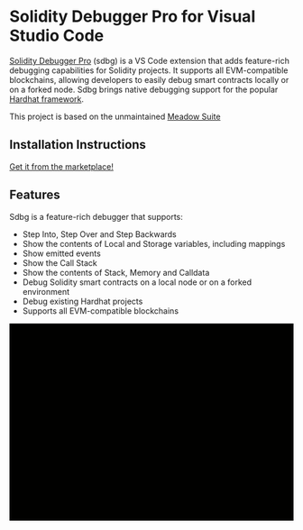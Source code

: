 # Solidity Debugger Pro for Visual Studio Code
[Solidity Debugger Pro](https://soliditydebugger.org/) (sdbg) is a VS Code extension that adds feature-rich debugging capabilities for Solidity projects. It supports all EVM-compatible blockchains, allowing developers to easily debug smart contracts locally or on a forked node. Sdbg brings native debugging support for the popular [Hardhat framework](https://hardhat.org/).

This project is based on the unmaintained [Meadow Suite](https://github.com/MeadowSuite/Meadow)

## Installation Instructions

[Get it from the marketplace!](https://marketplace.visualstudio.com/items?itemName=robertaachenw.solidity-debugger)

## Features

Sdbg is a feature-rich debugger that supports:
- Step Into, Step Over and Step Backwards
- Show the contents of Local and Storage variables, including mappings
- Show emitted events
- Show the Call Stack
- Show the contents of Stack, Memory and Calldata
- Debug Solidity smart contracts on a local node or on a forked environment
- Debug existing Hardhat projects
- Supports all EVM-compatible blockchains

![demo.gif](VSCodeExt/images/demo.gif)
